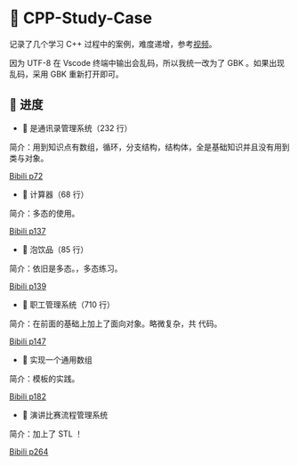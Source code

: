 # 🔮 CPP-Study-Case

记录了几个学习 C++ 过程中的案例，难度递增，参考[视频](https://www.bilibili.com/video/BV1et411b73Z)。

因为 UTF-8 在 Vscode 终端中输出会乱码，所以我统一改为了 GBK 。如果出现乱码，采用 GBK 重新打开即可。

## 🤖 进度

* 🧿 是通讯录管理系统（232 行）

简介：用到知识点有数组，循环，分支结构，结构体，全是基础知识并且没有用到类与对象。

[Bibili p72](https://www.bilibili.com/video/BV1et411b73Z?p=72)

* 🧿 计算器（68 行）

简介：多态的使用。

[Bibili p137](https://www.bilibili.com/video/BV1et411b73Z?p=137)

* 🧿 泡饮品（85 行）

简介：依旧是多态。，多态练习。

[Bibili p139](https://www.bilibili.com/video/BV1et411b73Z?p=139)

* 🧿 职工管理系统（710 行）

简介：在前面的基础上加上了面向对象。略微复杂，共  代码。

[Bibili p147](https://www.bilibili.com/video/BV1et411b73Z?p=147)

* 🧿 实现一个通用数组 

简介：模板的实践。

[Bibili p182](https://www.bilibili.com/video/BV1et411b73Z?p=182)

* 🧿 演讲比赛流程管理系统

简介：加上了 STL ！

[Bibili p264](https://www.bilibili.com/video/BV1et411b73Z?p=264)
